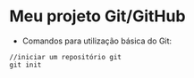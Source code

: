 # Meu projeto Git/GitHub

- Comandos para utilização básica do Git: 
```
//iniciar um repositório git 
git init
```
